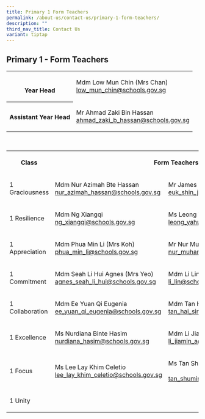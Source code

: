 ```yaml
---
title: Primary 1 Form Teachers
permalink: /about-us/contact-us/primary-1-form-teachers/
description: ""
third_nav_title: Contact Us
variant: tiptap
---
```

<h2><strong>Primary 1 - Form Teachers</strong></h2>
<table style="minWidth: 50px">
<colgroup>
<col>
<col>
</colgroup>
<tbody>
<tr>
<th rowspan="1" colspan="1">
<p>
<br>Year Head</p>
</th>
<td rowspan="1" colspan="1">
<p>Mdm Low Mun Chin (Mrs Chan)
<br><a href="mailto:low_mun_chin@schools.gov.sg" rel="noopener noreferrer nofollow" target="_blank">low_mun_chin@schools.gov.sg</a>
<br>
</p>
</td>
</tr>
<tr>
<th rowspan="1" colspan="1">
<p>Assistant Year Head</p>
</th>
<td rowspan="1" colspan="1">
<p>Mr Ahmad Zaki Bin Hassan
<br><a href="mailto:ahmad_zaki_b_hassan@schools.gov.sg" rel="noopener noreferrer nofollow" target="_blank">ahmad_zaki_b_hassan@schools.gov.sg</a>
</p>
</td>
</tr>
</tbody>
</table>
<p>
<br>
</p>
<table style="minWidth: 75px">
<colgroup>
<col>
<col>
<col>
</colgroup>
<tbody>
<tr>
<th rowspan="1" colspan="1">
<p>Class</p>
</th>
<th rowspan="1" colspan="2">
<p>Form Teachers
<br>
</p>
</th>
</tr>
<tr>
<td rowspan="1" colspan="1">
<p>1 Graciousness</p>
</td>
<td rowspan="1" colspan="1">
<p>Mdm Nur Azimah Bte Hassan
<br><a href="mailto:nur_azimah_hassan@schools.gov.sg" rel="noopener noreferrer nofollow" target="_blank">nur_azimah_hassan@schools.gov.sg</a>
</p>
</td>
<td rowspan="1" colspan="1">
<p>Mr James
<br><a href="euk_shin_james_ling@schools.gov.sg" rel="noopener nofollow" target="_blank">euk_shin_james_ling@schools.gov.sg</a>
</p>
</td>
</tr>
<tr>
<td rowspan="1" colspan="1">
<p>1 Resilience</p>
</td>
<td rowspan="1" colspan="1">
<p>Mdm Ng Xiangqi<a href="mailto:ng_xiangqi@schools.gov.sg" rel="noopener noreferrer nofollow" target="_blank"><br><u>ng_xiangqi@schools.gov.sg</u></a>
</p>
</td>
<td rowspan="1" colspan="1">
<p>Ms Leong Yahui
<br><a href="leong_yahui@schools.gov.sg" rel="noopener nofollow" target="_blank">leong_yahui@schools.gov.sg</a>
</p>
</td>
</tr>
<tr>
<td rowspan="1" colspan="1">
<p>1 Appreciation</p>
</td>
<td rowspan="1" colspan="1">
<p>Mdm Phua Min Li (Mrs Koh)
<br><a href="phua_min_li@schools.gov.sg" rel="noopener nofollow" target="_blank">phua_min_li@schools.gov.sg</a>
</p>
</td>
<td rowspan="1" colspan="1">
<p>Mr Nur Muhammad Kamal
<br><a href="mailto:nur_muhammad_kamal_mat@schools.gov.sg" rel="noopener noreferrer" target="_blank">nur_muhammad_kamal_mat@schools.gov.sg</a>
</p>
</td>
</tr>
<tr>
<td rowspan="1" colspan="1">
<p>1 Commitment</p>
</td>
<td rowspan="1" colspan="1">
<p>Mdm Seah Li Hui Agnes (Mrs Yeo)
<br><a href="agnes_seah_li_hui@schools.gov.sg" rel="noopener nofollow" target="_blank">agnes_seah_li_hui@schools.gov.sg</a>
</p>
</td>
<td rowspan="1" colspan="1">
<p>Mdm Li Lin
<br><a href="li_lin@schools.gov.sg" rel="noopener nofollow" target="_blank">li_lin@schools.gov.sg</a>
</p>
</td>
</tr>
<tr>
<td rowspan="1" colspan="1">
<p>1 Collaboration</p>
</td>
<td rowspan="1" colspan="1">
<p>Mdm Ee Yuan Qi Eugenia
<br><a href="ee_yuan_qi_eugenia@schools.gov.sg" rel="noopener nofollow" target="_blank">ee_yuan_qi_eugenia@schools.gov.sg</a>
</p>
</td>
<td rowspan="1" colspan="1">
<p>Mdm Tan Hai Sing
<br><a href="mailto:tan_hai_sing@schools.gov.sg" rel="noopener noreferrer nofollow" target="_blank"><u>tan_hai_sing@schools.gov.sg</u></a>
</p>
</td>
</tr>
<tr>
<td rowspan="1" colspan="1">
<p>1 Excellence</p>
</td>
<td rowspan="1" colspan="1">
<p>Ms Nurdiana Binte Hasim
<br><a href="nurdiana_hasim@schools.gov.sg" rel="noopener nofollow" target="_blank">nurdiana_hasim@schools.gov.sg</a>
</p>
</td>
<td rowspan="1" colspan="1">
<p>Mdm Li Jia Min
<br><a href="li_jiamin_a@schools.gov.sg" rel="noopener nofollow" target="_blank">li_jiamin_a@schools.gov.sg</a>
</p>
</td>
</tr>
<tr>
<td rowspan="1" colspan="1">
<p>1 Focus</p>
</td>
<td rowspan="1" colspan="1">
<p>Ms Lee Lay Khim Celetio
<br><a href="lee_lay_khim_celetio@schools.gov.sg" rel="noopener nofollow" target="_blank">lee_lay_khim_celetio@schools.gov.sg</a>
</p>
</td>
<td rowspan="1" colspan="1">
<p>Ms Tan Shumin Cecilia
<br>
<br><a href="mailto:tan_shumin_cecilia@schools.gov.sg" rel="noopener noreferrer" target="_blank">tan_shumin_cecilia@schools.gov.sg</a>
</p>
</td>
</tr>
<tr>
<td rowspan="1" colspan="1">
<p>1 Unity</p>
</td>
<td rowspan="1" colspan="1">
<p></p>
</td>
<td rowspan="1" colspan="1">
<p></p>
</td>
</tr>
</tbody>
</table>
<p></p>
